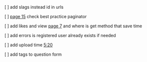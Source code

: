 [ ] add slags instead id in urls

[ ] [page 15](https://github.com/mialinx/tp-stepic/blob/master/lesson-13/lesson.pdf) 
check best practice paginator

[ ] add likes and view 
[page 7](https://github.com/mialinx/tp-stepic/blob/master/lesson-13/lesson.pdf) 
and where is get method that save time

[ ] add errors is registered user already exists if needed

[ ] add upload time [5:20](https://mailru.zoom.us/rec/share/yfJt4eMfmHu-7kil_lVAlvfSsphnht5eOl0-55T4YgZkR8bscfAuPkLLl-xbbHJl.zGXKyXR2RziVYX20?startTime=1606834800000)

[ ] add tags to question form